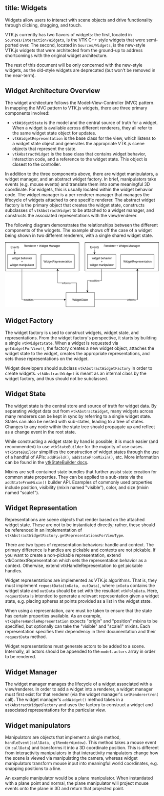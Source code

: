 title: Widgets
---

Widgets allow users to interact with scene objects and drive functionality
through clicking, dragging, and touch.

VTK.js currently has two flavors of widgets: the first, located in
`Sources/Interaction/Widgets`, is the VTK C++ style widgets that were
semi-ported over. The second, located in `Sources/Widgets`, is the new-style
VTK.js widgets that were architected from the ground-up to address shortcomings
with the original widget architecture.

The rest of this document will be only concerned with the new-style widgets, as
the old-style widgets are deprecated (but won't be removed in the near-term).

## Widget Architecture Overview

The widget architecture follows the Model-View-Controller (MVC) pattern. In
mapping the MVC pattern to VTK.js widgets, there are three primary components
involved:
- `vtkWidgetState` is the model and the central source of truth for a widget.
  When a widget is available across different renderers, they all refer to the
  same widget state object for updates.
- `vtkWidgetRepresentation` is the base class for the view, which listens to a
  widget state object and generates the appropriate VTK.js scene objects that
  represent the state.
- `vtkAbstractWidget` is the base class that contains widget behavior,
  interaction code, and a reference to the widget state. This object is closest
  to the controller.

In addition to the three components above, there are widget manipulators, a
widget manager, and an abstract widget factory. In brief, manipulators take
events (e.g. mouse events) and translate them into some meaningful 3D
coordinate. For widgets, this is usually located within the widget behavior
code. The widget manager is a per-renderer manager that manages the lifecycle
of widgets attached to one specific renderer. The abstract widget factory is
the primary object that creates the widget state, constructs subclasses of
`vtkAbstractWidget` to be attached to a widget manager, and constructs the
associated representations with the view/renderer.

The following diagram demonstrates the relationships between the different
components of the widgets. The example shows off the case of a widget being
shown in two different renderers, with a single shared widget state.

![Widgets Diagram][WidgetsDiagram]

## Widget Factory

The widget factory is used to construct widgets, widget state, and
representations. From the widget factory's perspective, it starts by building a
single `vtkWidgetState`. When a widget is requested via `getWidgetForView()`,
the factory creates a new widget object, attaches the widget state to the
widget, creates the appropriate representations, and sets those representations
on the widget.

Widget developers should subclass `vtkAbstractWidgetFactory` in order to create
widgets. `vtkAbstractWidget` is meant as an internal class by the widget
factory, and thus should not be subclassed.

## Widget State

The widget state is the central store and source of truth for widget data. By
separating widget data out from `vtkAbstractWidget`, many widgets across many
renderers can be kept in sync by referring to a single widget state. States can
also be nested with sub-states, leading to a tree of states. Changes to any
node within the state tree should propagate up and reflect as a change event in
the root state.

While constructing a widget state by hand is possible, it is much easier (and
recommended) to use `vtkStateBuilder` for the majority of use cases.
`vtkStateBuilder` simplifies the construction of widget states through the use
of a handful of APIs: `addField()`, `addStateFromMixin()`, etc. More
information can be found in the [vtkStateBuilder docs](../api/Widgets_Core_StateBuilder.html).

Mixins are self-contained state bundles that further assist state creation for
common state properties. They can be applied to a sub-state via the
`addStateFromMixin()` builder API. Examples of commonly used properties include
position, visibility (mixin named "visible"), color, and size (mixin named
"scale1").

## Widget Representation

Representations are scene objects that render based on the attached widget
state. These are not to be instantiated directly; rather, these should be
referenced in an implementation of
`vtkAbstractWidgetFactory.getRepresentationsForViewType`.

There are two types of representation behaviors: handle and context. The
primary difference is handles are pickable and contexts are not pickable. If
you want to create a non-pickable representation, extend
vtkContextRepresentation which sets the representation behavior as a context.
Otherwise, extend vtkHandleRepresentation to get pickable handles.

Widget representations are implemented as VTK.js algorithms. That is, they must
implement `requestData(inData, outData)`, where `inData` contains the widget
state and `outData` should be set with the resultant `vtkPolyData`. Here,
`requestData` is intended to generate a relevant representation given a widget
state, e.g. placing spheres at points provided as a list in the widget state.

When using a representation, care must be taken to ensure that the state has
certain properties available. As an example, `vtkSphereHandleRepresentation`
expects "origin" and "position" mixins to be specified, but optionally can take
the "visible" and "scale1" mixins. Each representation specifies their
dependency in their documentation and their `requestData` method.

Widget representations must generate actors to be added to a scene. Internally,
all actors should be appended to the `model.actors` array in order to be
rendered.

## Widget Manager

The widget manager manages the lifecycle of a widget associated with a
view/renderer. In order to add a widget into a renderer, a widget manager must
first exist for that renderer (via the widget manager's `setRenderer(ren)`
call). The widget manager's `addWidget()` method takes in a
`vtkAbstractWidgetFactory` and uses the factory to construct a widget and
associated representations for the particular view.

## Widget manipulators

Manipulators are objects that implement a single method, `handleEvent(callData,
glRenderWindow)`. This method takes a mouse event (in `callData`) and
transforms it into a 3D coordinate position. This is different from
interactivity manipulators in that interactivity manipulators change how the
scene is viewed via manipulating the camera, whereas widget manipulators
transform mouse input into meaningful world coordinates, e.g. snapping
positions to a line.

An example manipulator would be a plane manipulator. When instantiated with a
plane point and normal, the plane manipulator will project mouse events onto the
plane in 3D and return that projected point.

[WidgetsDiagram]: ./gallery/widgets_diagram.png
